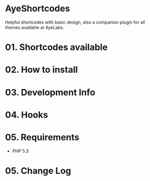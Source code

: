 # AyeShortcodes
Helpful shortcodes with basic design, also a companion plugin for all themes available at AyeLabs.

# 01. Shortcodes available

# 02. How to install

# 03. Development Info

# 04. Hooks

# 05. Requirements
- PHP 5.3

# 05. Change Log
